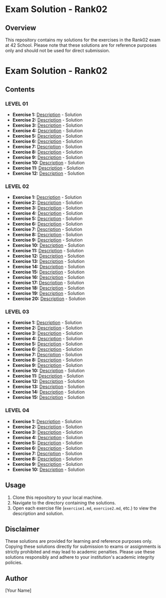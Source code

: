 # Exam Solution - Rank02

## Overview
This repository contains my solutions for the exercises in the Rank02 exam at 42 School. Please note that these solutions are for reference purposes only and should not be used for direct submission.

# Exam Solution - Rank02

## Contents
### LEVEL 01
- **Exercise 1:** [Description](first_word) - Solution
- **Exercise 2:** [Description](fizzbuzz) - Solution
- **Exercise 3:** [Description](ft_strcpy) - Solution
- **Exercise 4:** [Description](ft_strlen) - Solution
- **Exercise 5:** [Description](ft_swap) - Solution
- **Exercise 6:** [Description](putstr) - Solution
- **Exercise 7:** [Description](repeat_alpha) - Solution
- **Exercise 8:** [Description](rev_print) - Solution
- **Exercise 9:** [Description](rot_13) - Solution
- **Exercise 10:** [Description](rotone) - Solution
- **Exercise 11:** [Description](search_and_replace) - Solution
- **Exercise 12:** [Description](ulstr) - Solution

### LEVEL 02
- **Exercise 1:** [Description](alpha_mirror) - Solution
- **Exercise 2:** [Description](camel_to_snake) - Solution
- **Exercise 3:** [Description](do_op) - Solution
- **Exercise 4:** [Description](ft_atoi) - Solution
- **Exercise 5:** [Description](ft_strcmp) - Solution
- **Exercise 6:** [Description](ft_strcspn) - Solution
- **Exercise 7:** [Description](ft_strdup) - Solution
- **Exercise 8:** [Description](ft_strpbrk) - Solution
- **Exercise 9:** [Description](ft_strrev) - Solution
- **Exercise 10:** [Description](ft_strspn) - Solution
- **Exercise 11:** [Description](inter) - Solution
- **Exercise 12:** [Description](is_power_of_2) - Solution
- **Exercise 13:** [Description](last_word) - Solution
- **Exercise 14:** [Description](max) - Solution
- **Exercise 15:** [Description](print_bits) - Solution
- **Exercise 16:** [Description](reverse_bits) - Solution
- **Exercise 17:** [Description](snake_to_camel) - Solution
- **Exercise 18:** [Description](swap_bits) - Solution
- **Exercise 19:** [Description](union) - Solution
- **Exercise 20:** [Description](wdmatch) - Solution

### LEVEL 03
- **Exercise 1:** [Description](add_prime_sum) - Solution
- **Exercise 2:** [Description](epur_str) - Solution
- **Exercise 3:** [Description](expand_str) - Solution
- **Exercise 4:** [Description](ft_atoi_base) - Solution
- **Exercise 5:** [Description](ft_list_size) - Solution
- **Exercise 6:** [Description](ft_range) - Solution
- **Exercise 7:** [Description](ft_rrange) - Solution
- **Exercise 8:** [Description](hidenp) - Solution
- **Exercise 9:** [Description](lcm) - Solution
- **Exercise 10:** [Description](paramsum) - Solution
- **Exercise 11:** [Description](pgcd) - Solution
- **Exercise 12:** [Description](print_hex) - Solution
- **Exercise 13:** [Description](rstr_capitalizer) - Solution
- **Exercise 14:** [Description](str_capitalizer) - Solution
- **Exercise 15:** [Description](tab_mult) - Solution

### LEVEL 04
- **Exercise 1:** [Description](flood_fill) - Solution
- **Exercise 2:** [Description](fprime) - Solution
- **Exercise 3:** [Description](ft_itoa) - Solution
- **Exercise 4:** [Description](ft_list_foreach) - Solution
- **Exercise 5:** [Description](ft_list_remove_if) - Solution
- **Exercise 6:** [Description](ft_split) - Solution
- **Exercise 7:** [Description](rev_wstr) - Solution
- **Exercise 8:** [Description](rostring) - Solution
- **Exercise 9:** [Description](sort_int_tab) - Solution
- **Exercise 10:** [Description](sort_list) - Solution


## Usage
1. Clone this repository to your local machine.
2. Navigate to the directory containing the solutions.
3. Open each exercise file (`exercise1.md`, `exercise2.md`, etc.) to view the description and solution.

## Disclaimer
These solutions are provided for learning and reference purposes only. Copying these solutions directly for submission to exams or assignments is strictly prohibited and may lead to academic penalties. Please use these solutions responsibly and adhere to your institution's academic integrity policies.

## Author
[Your Name]
